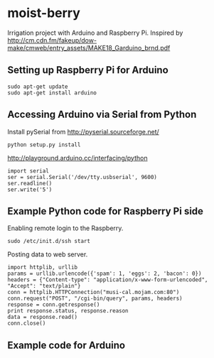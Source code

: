 moist-berry
===========

Irrigation project with Arduino and Raspberry Pi.
  Inspired by http://cm.cdn.fm/fakeup/dow-make/cmweb/entry_assets/MAKE18_Garduino_brnd.pdf

## Setting up Raspberry Pi for Arduino
    sudo apt-get update
    sudo apt-get install arduino
    
## Accessing Arduino via Serial from Python    
Install pySerial from http://pyserial.sourceforge.net/

    python setup.py install

http://playground.arduino.cc/interfacing/python

    import serial
    ser = serial.Serial('/dev/tty.usbserial', 9600)
    ser.readline()
    ser.write('5')
    
## Example Python code for Raspberry Pi side
Enabling remote login to the Raspberry.

    sudo /etc/init.d/ssh start

Posting data to web server.

    import httplib, urllib
    params = urllib.urlencode({'spam': 1, 'eggs': 2, 'bacon': 0})
    headers = {"Content-type": "application/x-www-form-urlencoded", "Accept": "text/plain"}
    conn = httplib.HTTPConnection("musi-cal.mojam.com:80")
    conn.request("POST", "/cgi-bin/query", params, headers)
    response = conn.getresponse()
    print response.status, response.reason
    data = response.read()
    conn.close()

## Example code for Arduino
